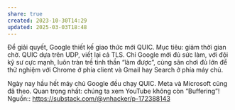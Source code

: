 ```yaml
---
share: true
created: 2023-10-30T14:29
updated: 2025-03-03T18:48
---
```

Để giải quyết, Google thiết kế giao thức mới QUIC. Mục tiêu: giảm thời gian chờ. QUIC dựa trên UDP, viết lại cả TLS. Chỉ Google mới đủ sức làm, với đội kỹ sư cực mạnh, luôn tràn trề tinh thần “làm được”, cùng sân chơi đủ lớn để thử nghiệm với Chrome ở phía client và Gmail hay Search ở phía máy chủ.

Ngày nay hầu hết máy chủ Google đều chạy QUIC. Meta và Microsoft cũng đã theo. Quan trọng nhất: chúng ta xem YouTube không còn “Buffering”!
Nguồn:: https://substack.com/@vnhacker/p-172388143